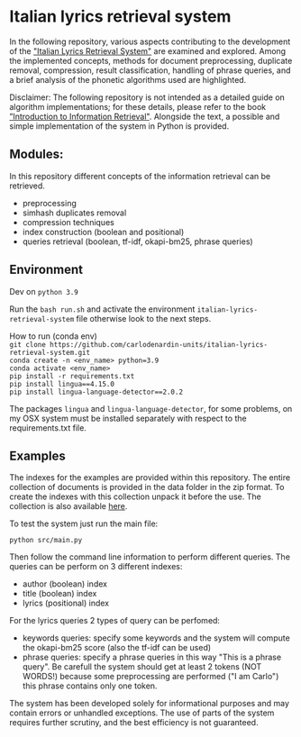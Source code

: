 # Italian lyrics retrieval system

In the following repository, various aspects contributing to the development of the ["Italian Lyrics Retrieval System"](Italian%20Lyrics%20Retrieval%20System.pdf) are examined and explored. Among the implemented concepts, methods for document preprocessing, duplicate removal, compression, result classification, handling of phrase queries, and a brief analysis of the phonetic algorithms used are highlighted.

Disclaimer: The following repository is not intended as a detailed guide on algorithm implementations; for these details, please refer to the book [”Introduction to Information Retrieval"](https://nlp.stanford.edu/IR-book/information-retrieval-book.html). Alongside the text, a possible and simple implementation of the system in Python is provided.

## Modules:

In this repository different concepts of the information retrieval can be retrieved.
- preprocessing
- simhash duplicates removal
- compression techniques
- index construction (boolean and positional)
- queries retrieval (boolean, tf-idf, okapi-bm25, phrase queries)

## Environment
Dev on `python 3.9`

Run the `bash run.sh` and activate the environment `italian-lyrics-retrieval-system` file otherwise look to the next steps.

How to run (conda env) <br>
`git clone https://github.com/carlodenardin-units/italian-lyrics-retrieval-system.git` <br>
`conda create -n <env_name> python=3.9` <br>
`conda activate <env_name>` <br>
`pip install -r requirements.txt` <br>
`pip install lingua==4.15.0` <br>
`pip install lingua-language-detector==2.0.2`

The packages `lingua` and `lingua-language-detector`, for some problems, on my OSX system must be installed separately with respect to the requirements.txt file.

## Examples

The indexes for the examples are provided within this repository. The entire collection of documents is provided in the data folder in the zip format. To create the indexes with this collection unpack it before the use. The collection is also available [here](https://drive.google.com/file/d/1xqAqqUhJ9juD3uGtEVdxZi2gp-JWgjuZ/view?usp=share_link).

To test the system just run the main file:

`python src/main.py`

Then follow the command line information to perform different queries. The queries can be perform on 3 different indexes:
- author (boolean) index
- title (boolean) index
- lyrics (positional) index

For the lyrics queries 2 types of query can be perfomed:
- keywords queries: specify some keywords and the system will compute the okapi-bm25 score (also the tf-idf can be used)
- phrase queries: specify a phrase queries in this way "This is a phrase query". Be carefull the system should get at least 2 tokens (NOT WORDS!) because some preprocessing are performed ("I am Carlo") this phrase contains only one token.

The system has been developed solely for informational purposes and may contain errors or unhandled exceptions. The use of parts of the system requires further scrutiny, and the best efficiency is not guaranteed. 
